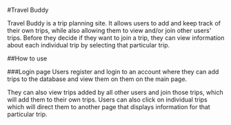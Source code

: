 #Travel Buddy

Travel Buddy is a trip planning site. It allows users to add and keep track of their own trips, while also allowing them to view and/or join other users' trips. Before they decide if they want to join a trip, they can view information about each individual trip by selecting that particular trip.

##How to use

###Login page
Users register and login to an account where they can add trips to the database and view them on them on the main page.

They can also view trips added by all other users and join those trips, which will add them to their own trips. Users can also click on individual trips which will direct them to another page that displays information for that particular trip.
